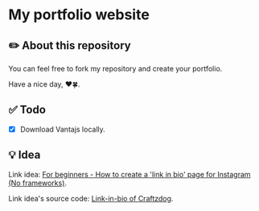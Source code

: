 # My portfolio website

## ✏️ About this repository

You can feel free to fork my repository and create your portfolio.

Have a nice day, ❤️🍀.

## ✅ Todo

- [x] Download Vantajs locally.

## 💡 Idea

Link idea: [For beginners - How to create a 'link in bio' page for Instagram (No frameworks)](https://youtu.be/u71pHOyvBp0).

Link idea's source code: [Link-in-bio of Craftzdog](https://github.com/craftzdog/link-in-bio).
